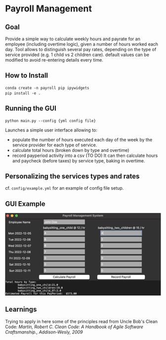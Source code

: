 # Payroll Management
## Goal
Provide a simple way to calculate weekly hours and payrate for an employee (including overtime logic), given a number of hours worked each day.
Tool allows to distinguish several pay rates, depending on the type of service provided (e.g. 1 child vs 2 children care).
default values can be modified to avoid re-entering details every time.

## How to Install
`conda create -n payroll pip ipywidgets`  
`pip install -e .`
## Running the GUI
`python main.py --config {yml config file}`

Launches a simple user interface allowing to:
* populate the number of hours executed each day of the week by the service provider for each type of service.
* calculate total hours (broken down by type and overtime)
* record payperiod activity into a csv (TO DO)
It can then calculate hours and paycheck (before taxes) by service type, baking in overtime. 

## Personalizing the services types and rates
cf. `config/example.yml` for an example of config file setup.

 
## GUI Example
![GUI example](images/gui_example.png)

## Learnings
Trying to apply in here some of the principles read from Uncle Bob's Clean Code:
*Martin, Robert C. Clean Code: A Handbook of Agile Software Craftsmanship., Addison-Wesly, 2009*